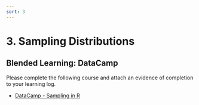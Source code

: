 ```yaml
---
sort: 3
---
```


# 3. Sampling Distributions

## Blended Learning: DataCamp

Please complete the following course and attach an evidence of completion to your learning log.

- [DataCamp - Sampling in R](https://app.datacamp.com/learn/courses/sampling-in-r)